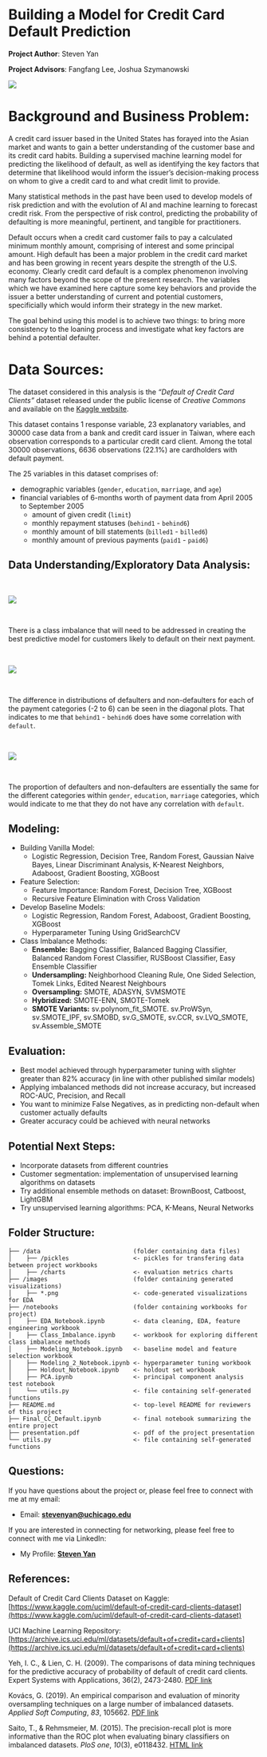 # Building a Model for Credit Card Default Prediction

**Project Author**:  Steven Yan

**Project Advisors**: Fangfang Lee, Joshua Szymanowski

<img src="images/credit_card.jpeg">

# Background and Business Problem:

A credit card issuer based in the United States has forayed into the Asian market and wants to gain a better understanding of the customer base and its credit card habits. Building a supervised machine learning model for predicting the likelihood of default, as well as identifying the key factors that determine that likelihood would inform the issuer’s decision-making process on whom to give a credit card to and what credit limit to provide.

Many statistical methods in the past have been used to develop models of risk prediction and with the evolution of AI and machine learning to forecast credit risk.  From the perspective of risk control, predicting the probability of defaulting is more meaningful, pertinent, and tangible for practitioners.

Default occurs when a credit card customer fails to pay a calculated minimum monthly amount, comprising of interest and some principal amount. High default has been a major problem in the credit card market and has been growing in recent years despite the strength of the U.S. economy. Clearly credit card default is a complex phenomenon involving many factors beyond the scope of the present research. The variables which we have examined here capture some key behaviors and provide the issuer a better understanding of current and potential customers, specificially which would inform their strategy in the new market.

The goal behind using this model is to achieve two things:  to bring more consistency to the loaning process and investigate what key factors are behind a potential defaulter.


# Data Sources:

The dataset considered in this analysis is the *“Default of Credit Card Clients”* dataset released under the public license of *Creative Commons* and available on the [Kaggle website](https://www.kaggle.com/uciml/default-of-credit-card-clients-dataset).

This dataset contains  1 response variable, 23 explanatory variables, and 30000 case data from a bank and credit card issuer in Taiwan, where each observation corresponds to a particular credit card client. Among the total 30000 observations, 6636 observations (22.1%) are cardholders with default payment.

The 25 variables in this dataset comprises of:

- demographic variables (`gender`, `education`, `marriage`, and `age`)
- financial variables of 6-months worth of payment data from April 2005 to September 2005
  - amount of given credit (`limit`)
  - monthly repayment statuses (`behind1` \- `behind6`)
  - monthly amount of bill statements (`billed1` \- `billed6`)
  - monthly amount of previous payments (`paid1` \- `paid6`)


## Data Understanding/Exploratory Data Analysis:
</br>

<p><img src="images/baseline.png"></p>
</br>

There is a class imbalance that will need to be addressed in creating the best predictive model for customers likely to default on their next payment.

</br>
<p><img src="images/pairplot2.png"></p>
</br>

The difference in distributions of defaulters and non-defaulters for each of the payment categories (-2 to 6) can be seen in the diagonal plots.  That indicates to me that `behind1` - `behind6` does have some correlation with `default`.

</br>
<p><img src="images/pairplot1.png"></p>
</br>

The proportion of defaulters and non-defaulters are essentially the same for the different categories within `gender`, `education`, `marriage` categories, which would indicate to me that they do not have any correlation with `default`.

## Modeling:

- Building Vanilla Model:
  - Logistic Regression, Decision Tree, Random Forest, Gaussian Naive Bayes, Linear Discriminant Analysis, K-Nearest Neighbors, Adaboost, Gradient Boosting, XGBoost
- Feature Selection:
  - Feature Importance: Random Forest, Decision Tree, XGBoost 
  - Recursive Feature Elimination with Cross Validation
- Develop Baseline Models:
  - Logistic Regression, Random Forest, Adaboost, Gradient Boosting, XGBoost 
  - Hyperparameter Tuning Using GridSearchCV
- Class Imbalance Methods:
  - **Ensemble:** Bagging Classifier, Balanced Bagging Classifier, Balanced Random Forest Classifier, RUSBoost Classifier, Easy Ensemble Classifier  
  - **Undersampling:** Neighborhood Cleaning Rule, One Sided Selection, Tomek Links, Edited Nearest Neighbours
  - **Oversampling:** SMOTE, ADASYN, SVMSMOTE
  - **Hybridized:** SMOTE-ENN, SMOTE-Tomek
  - **SMOTE Variants:** sv.polynom_fit_SMOTE. sv.ProWSyn, sv.SMOTE_IPF, sv.SMOBD, sv.G_SMOTE, sv.CCR, sv.LVQ_SMOTE, sv.Assemble_SMOTE


## Evaluation:

- Best model achieved through hyperparameter tuning with slighter greater than 82% accuracy (in line with other published similar models)
- Applying imbalanced methods did not increase accuracy, but increased ROC-AUC, Precision, and Recall
- You want to minimize False Negatives, as in predicting non-default when customer actually defaults
- Greater accuracy could be achieved with neural networks

## Potential Next Steps:

- Incorporate datasets from different countries
- Customer segmentation: implementation of unsupervised learning algorithms on datasets
- Try additional ensemble methods on dataset:  BrownBoost, Catboost, LightGBM
- Try unsupervised learning algorithms: PCA, K-Means, Neural Networks


## Folder Structure:

```
├── /data                          (folder containing data files)
│    ├── /pickles                  <- pickles for transfering data between project workbooks
│    ├── /charts                   <- evaluation metrics charts
├── /images                        (folder containing generated visualizations)
│    ├── *.png                     <- code-generated visualizations for EDA
├── /notebooks                     (folder containing workbooks for project)
│    ├── EDA_Notebook.ipynb        <- data cleaning, EDA, feature engineering workbook
│    ├── Class_Imbalance.ipynb     <- workbook for exploring different class imbalance methods
│    ├── Modeling_Notebook.ipynb   <- baseline model and feature selection workbook
│    ├── Modeling_2_Notebook.ipynb <- hyperparameter tuning workbook
│    ├── Holdout_Notebook.ipynb    <- holdout set workbook
│    ├── PCA.ipynb                 <- principal component analysis test notebook
│    └── utils.py                  <- file containing self-generated functions
├── README.md                      <- top-level README for reviewers of this project
├── Final_CC_Default.ipynb         <- final notebook summarizing the entire project
├── presentation.pdf               <- pdf of the project presentation
└── utils.py                       <- file containing self-generated functions

```

## Questions:

If you have questions about the project or, please feel free to connect with me at my email:

- Email: **<a href='mailto@stevenyan@uchicago.edu'>stevenyan@uchicago.edu</a>**

If you are interested in connecting for networking, please feel free to connect with me via LinkedIn:

- My Profile: **<a href='https://www.linkedin.com/in/datascisteven/'>Steven Yan</a>**


## References:

Default of Credit Card Clients Dataset on Kaggle: [https://www.kaggle.com/uciml/default-of-credit-card-clients-dataset](https://www.kaggle.com/uciml/default-of-credit-card-clients-dataset)

UCI Machine Learning Repository: [https://archive.ics.uci.edu/ml/datasets/default+of+credit+card+clients](https://archive.ics.uci.edu/ml/datasets/default+of+credit+card+clients)

Yeh, I. C., & Lien, C. H. (2009). The comparisons of data mining techniques for the predictive accuracy of probability of default of credit card clients. Expert Systems with Applications, 36(2), 2473-2480. [PDF link](https://bradzzz.gitbooks.io/ga-seattle-dsi/content/dsi/dsi_05_classification_databases/2.1-lesson/assets/datasets/DefaultCreditCardClients_yeh_2009.pdf)

Kovács, G. (2019). An empirical comparison and evaluation of minority oversampling techniques on a large number of imbalanced datasets. *Applied Soft Computing*, *83*, 105662. [PDF link](https://www.sciencedirect.com/science/article/pii/S1568494619304429)

Saito, T., & Rehmsmeier, M. (2015). The precision-recall plot is more informative than the ROC plot when evaluating binary classifiers on imbalanced datasets. *PloS one*, *10*(3), e0118432. [HTML link](https://journals.plos.org/plosone/article?id=10.1371/journal.pone.0118432)
